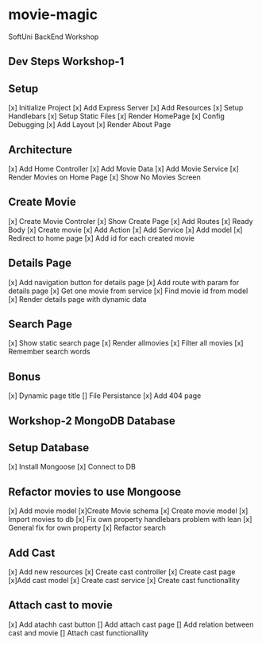 # movie-magic
SoftUni BackEnd Workshop


## Dev Steps Workshop-1

## Setup
[x] Initialize Project
[x] Add Express Server
[x] Add Resources
[x] Setup Handlebars
[x] Setup Static Files
[x] Render HomePage
[x] Config Debugging
[x] Add Layout
[x] Render About Page

## Architecture
[x] Add Home Controller
[x] Add Movie Data
[x] Add Movie Service
[x] Render Movies on Home Page
[x] Show No Movies Screen

## Create Movie
[x] Create Movie Controler
[x] Show Create Page
[x] Add Routes
[x] Ready Body
[x] Create movie
 [x] Add Action
 [x] Add Service
 [x] Add model
[x] Redirect to home page
[x] Add id for each created movie

## Details Page
[x] Add navigation button for details page
[x] Add route with param for details page
[x] Get one movie from service
[x] Find movie id from model
[x] Render details page with dynamic data
## Search Page
[x] Show static search page
[x] Render allmovies
[x] Filter all movies
[x] Remember search words
## Bonus 
[x] Dynamic page title
[] File Persistance
[x] Add 404 page


## Workshop-2 MongoDB Database

## Setup Database
[x] Install Mongoose
[x] Connect to DB

## Refactor movies to use Mongoose
[x] Add movie model
[x]Create Movie schema
[x] Create movie model
[x] Import movies to db
[x] Fix own property handlebars problem with lean
[x] General fix for own property
[x] Refactor search

## Add Cast
[x] Add new resources
[x] Create cast controller
[x] Create cast page
[x]Add cast model
[x] Create cast service
[x] Create cast functionallity

## Attach cast to movie
[x] Add atachh cast button
[] Add attach cast page
[] Add relation between cast and movie
[] Attach cast functionallity

